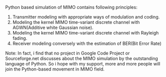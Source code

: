 Python based simulation of MIMO contains following principles:
1. Transmitter modeling with appropriate ways of modulation and coding.
2. Modeling the kernel MIMO time-variant discrete channel with AGWN(Additive white Gaussian noise).
3. Modeling the kernel MIMO time-variant discrete channel with Rayleigh fading.
4. Receiver modeling conversely with the estimation of BER(Bit Error Rate)

Note: In fact, i find that no project in Google Code Project or   Sourceforge.net discusses about the MIMO simulation by the outstanding language of Python. So i hope with my support, more and more people will join the Python-based movement in MIMO field.